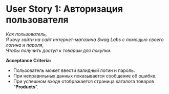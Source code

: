 # User Story 1: Авторизация пользователя  

_Как пользователь,  
Я хочу зайти  на сайт интернет-магазина Swag Labs с помощью своего логина и пароля,  
Чтобы получить доступ к товарам для покупки_.  

**Acceptance Criteria:**  
* Пользователь может ввести валидный логин и пароль.  
* При неправильных данных показывается сообщение об ошибке.  
* При успешном входе отображается страница каталога товаров "**Products**".
